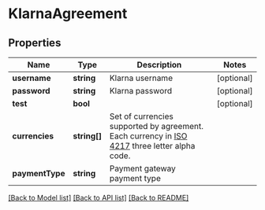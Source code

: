 # KlarnaAgreement

## Properties
Name | Type | Description | Notes
------------ | ------------- | ------------- | -------------
**username** | **string** | Klarna username | [optional] 
**password** | **string** | Klarna password | [optional] 
**test** | **bool** |  | [optional] 
**currencies** | **string[]** | Set of currencies supported by agreement. Each currency in [ISO 4217](https://en.wikipedia.org/wiki/ISO_4217) three letter alpha code. | 
**paymentType** | **string** | Payment gateway payment type | 

[[Back to Model list]](../README.md#documentation-for-models) [[Back to API list]](../README.md#documentation-for-api-endpoints) [[Back to README]](../README.md)


